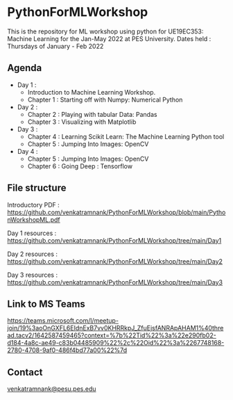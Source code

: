 # PythonForMLWorkshop
This is the repository for ML workshop using python for UE19EC353: Machine Learning for the Jan-May 2022 at PES University.
Dates held : Thursdays of January - Feb  2022

## Agenda 
- Day 1 : 
  - Introduction to Machine Learning Workshop. 
  - Chapter 1 : Starting off with Numpy: Numerical Python
- Day 2 : 
  - Chapter 2 : Playing with tabular Data: Pandas
  - Chapter 3 : Visualizing with Matplotlib
- Day 3 : 
  - Chapter 4 : Learning Scikit Learn: The Machine Learning Python tool
  - Chapter 5 : Jumping Into Images: OpenCV
- Day 4 :
  - Chapter 5 : Jumping Into Images: OpenCV
  - Chapter 6 : Going Deep : Tensorflow

## File structure
Introductory PDF : https://github.com/venkatramnank/PythonForMLWorkshop/blob/main/PythonWorkshopML.pdf

Day 1 resources : https://github.com/venkatramnank/PythonForMLWorkshop/tree/main/Day1

Day 2 resources : https://github.com/venkatramnank/PythonForMLWorkshop/tree/main/Day2

Day 3 resources : https://github.com/venkatramnank/PythonForMLWorkshop/tree/main/Day3

## Link to MS Teams
https://teams.microsoft.com/l/meetup-join/19%3aoOnGXFL6EIdnExB7vv0KHRRkpJ_ZfuEjsfANRApAHAM1%40thread.tacv2/1642587459465?context=%7b%22Tid%22%3a%22e290fb02-d184-4a8c-ae49-c83b04485909%22%2c%22Oid%22%3a%2267748168-2780-4708-9af0-486f4bd77a00%22%7d


## Contact
venkatramnank@pesu.pes.edu
